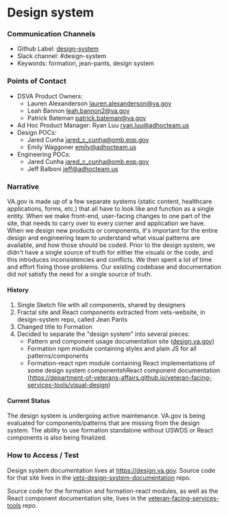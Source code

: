 # Design system

### Communication Channels
- Github Label: [design-system](https://github.com/department-of-veterans-affairs/vets.gov-team/issues?q=is%3Aopen+is%3Aissue+label%3Adesign-system)
- Slack channel: #design-system
- Keywords: formation, jean-pants, design system

### Points of Contact
- DSVA Product Owners:
  - Lauren Alexanderson lauren.alexanderson@va.gov
  - Leah Bannon leah.bannon2@va.gov
  - Patrick Bateman patrick.bateman@va.gov
- Ad Hoc Product Manager: Ryan Luu ryan.luu@adhocteam.us
- Design POCs:
  - Jared Cunha jared_c_cunha@omb.eop.gov
  - Emily Waggoner emily@adhocteam.us
- Engineering POCs:
  - Jared Cunha jared_c_cunha@omb.eop.gov
  - Jeff Balboni jeff@adhocteam.us

### Narrative

VA.gov is made up of a few separate systems (static content, healthcare applications, forms, etc.) that all have to look like and function as a single entity. When we make front-end, user-facing changes to one part of the site, that needs to carry over to every corner and application we have. When we design new products or components, it's important for the entire design and engineering team to understand what visual patterns are available, and how those should be coded. Prior to the design system, we didn't have a single source of truth for either the visuals or the code, and this introduces inconsistencies and conflicts. We then spent a lot of time and effort fixing those problems. Our existing codebase and documentation did not satisfy the need for a single source of truth.

#### History

1. Single Sketch file with all components, shared by designers
2. Fractal site and React components extracted from vets-website, in design-system repo, called Jean Pants
3. Changed title to Formation
4. Decided to separate the "design system" into several pieces:
   - Pattern and component usage documentation site ([design.va.gov](https://design.va.gov))
   - Formation npm module containing styles and plain JS for all patterns/components
   - Formation-react npm module containing React implementations of some design system componentshReact component documentation (https://department-of-veterans-affairs.github.io/veteran-facing-services-tools/visual-design)

#### Current Status

The design system is undergoing active maintenance. VA.gov is being evaluated for components/patterns that are missing from the design system. The ability to use formation standalone without USWDS or React components is also being finalized.

### How to Access / Test

Design system documentation lives at https://design.va.gov. Source code for that site lives in the [vets-design-system-documentation](https://github.com/department-of-veterans-affairs/vets-design-system-documentation) repo.

Source code for the formation and formation-react modules, as well as the React component documentation site, lives in the [veteran-facing-services-tools](https://github.com/department-of-veterans-affairs/veteran-facing-services-tools) repo.
